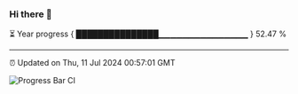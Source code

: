 ### Hi there 👋

⏳ Year progress { ███████████████▁▁▁▁▁▁▁▁▁▁▁▁▁▁▁ } 52.47 %

---

⏰ Updated on Thu, 11 Jul 2024 00:57:01 GMT

![Progress Bar CI](https://github.com/liununu/liununu/workflows/Progress%20Bar%20CI/badge.svg)

